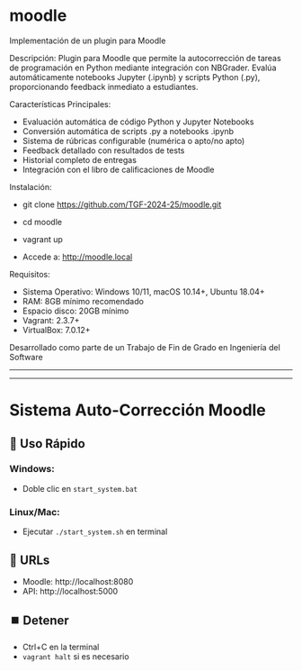 # moodle
Implementación de un plugin para Moodle

Descripción:
Plugin para Moodle que permite la autocorrección de tareas de programación en Python mediante integración con NBGrader. Evalúa automáticamente notebooks Jupyter (.ipynb) y scripts Python (.py), proporcionando feedback inmediato a estudiantes.

Características Principales:
  - Evaluación automática de código Python y Jupyter Notebooks
  - Conversión automática de scripts .py a notebooks .ipynb
  - Sistema de rúbricas configurable (numérica o apto/no apto)
  - Feedback detallado con resultados de tests
  - Historial completo de entregas
  - Integración con el libro de calificaciones de Moodle

Instalación:
  - git clone https://github.com/TGF-2024-25/moodle.git
  - cd moodle
  - vagrant up
  
  - Accede a: http://moodle.local

Requisitos:
  - Sistema Operativo: Windows 10/11, macOS 10.14+, Ubuntu 18.04+
  - RAM: 8GB mínimo recomendado
  - Espacio disco: 20GB mínimo
  - Vagrant: 2.3.7+
  - VirtualBox: 7.0.12+

Desarrollado como parte de un Trabajo de Fin de Grado en Ingeniería del Software


---------------------------------------------------
---------------------------------------------------


# Sistema Auto-Corrección Moodle

## 🚀 Uso Rápido

### Windows:
- Doble clic en `start_system.bat`

### Linux/Mac:
- Ejecutar `./start_system.sh` en terminal

## 📍 URLs
- Moodle: http://localhost:8080
- API: http://localhost:5000

## ⏹️ Detener
- Ctrl+C en la terminal
- `vagrant halt` si es necesario